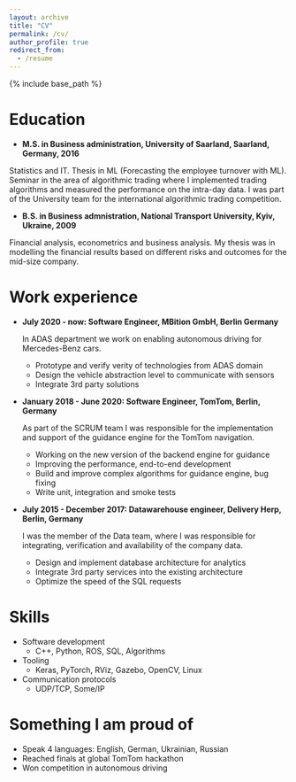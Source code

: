 ```yaml
---
layout: archive
title: "CV"
permalink: /cv/
author_profile: true
redirect_from:
  - /resume
---
```


{% include base_path %}


Education
======
* **M.S. in Business administration, University of Saarland, Saarland, Germany, 2016**

Statistics and IT. Thesis in ML (Forecasting the employee turnover with ML). Seminar in the area of algorithmic trading where I implemented trading algorithms and measured the performance on the intra-day data. I was part of the University team for the international algorithmic trading competition.

* **B.S. in Business admnistration, National Transport University, Kyiv, Ukraine, 2009**

Financial analysis, econometrics and business analysis. My thesis was in modelling the financial results based on different risks and outcomes for the mid-size company.


Work experience
======
* **July 2020 - now: Software Engineer, MBition GmbH, Berlin Germany**
  
  In ADAS department we work on enabling autonomous driving for Mercedes-Benz cars.

  * Prototype and verify verity of technologies from ADAS domain
  * Design the vehicle abstraction level to communicate with sensors
  * Integrate 3rd party solutions

* **January 2018 - June 2020: Software Engineer, TomTom, Berlin, Germany**

  As part of the SCRUM team I was responsible for the implementation and support of the guidance engine for the TomTom navigation.

  * Working on the new version of the backend engine for guidance
  * Improving the performance, end-to-end development
  * Build and improve complex algorithms for guidance engine, bug fixing
  * Write unit, integration and smoke tests

* **July 2015 - December 2017: Datawarehouse engineer, Delivery Herp, Berlin, Germany**

  I was the member of the Data team, where I was responsible for integrating, verification and availability of the company data.

  * Design and implement database architecture for analytics
  * Integrate 3rd party services into the existing architecture 
  * Optimize the speed of the SQL requests

  
Skills
======
* Software development
  * C++, Python, ROS, SQL, Algorithms
* Tooling
  * Keras, PyTorch, RViz, Gazebo, OpenCV, Linux 
* Communication protocols
  * UDP/TCP, Some/IP

Something I am proud of
======
* Speak 4 languages: English, German, Ukrainian, Russian
* Reached finals at global TomTom hackathon
* Won competition in autonomous driving
